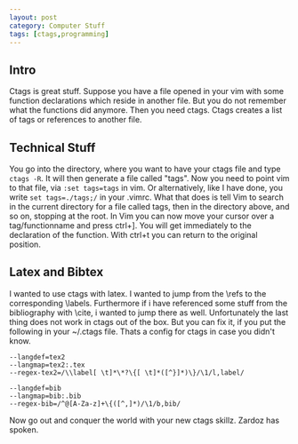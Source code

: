 ```yaml
---
layout: post
category: Computer Stuff
tags: [ctags,programming]
---
```

## Intro
Ctags is great stuff.
Suppose you have a file opened in your vim with some function declarations which reside in another file.
But you do not remember what the functions did anymore.
Then you need ctags.
Ctags creates a list of tags or references to another file.

## Technical Stuff
You go into the directory, where you want to have your ctags file and type `ctags -R`.
It will then generate a file called "tags".
Now you need to point vim to that file, via `:set tags=tags` in vim.
Or alternatively, like I have done, you write `set tags=./tags;/` in your .vimrc.
What that does is tell Vim to search in the current directory for a file called tags, then in the directory above, and so on, stopping at the root.
In Vim you can now move your cursor over a tag/functionname and press ctrl+].
You will get immediately to the declaration of the function.
With ctrl+t you can return to the original position.

## Latex and Bibtex
I wanted to use ctags with latex.
I wanted to jump from the \refs to the corresponding \labels.
Furthermore if i have referenced some stuff from the bibliography with \cite, i wanted to jump there as well.
Unfortunately the last thing does not work in ctags out of the box.
But you can fix it, if you put the following in your ~/.ctags file.
Thats a config for ctags in case you didn't know.

    --langdef=tex2
    --langmap=tex2:.tex
    --regex-tex2=/\\label[ \t]*\*?\{[ \t]*([^}]*)\}/\1/l,label/
    
    --langdef=bib
    --langmap=bib:.bib
    --regex-bib=/^@[A-Za-z]+\{([^,]*)/\1/b,bib/

Now go out and conquer the world with your new ctags skillz.
Zardoz has spoken.
